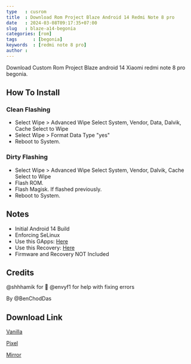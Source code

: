 ```yaml
---
type   : cusrom
title  : Download Rom Project Blaze Android 14 Redmi Note 8 pro 
date   : 2024-03-08T09:17:35+07:00
slug   : blaze-a14-begonia
categories: [rom]
tags      : [begonia]
keywords  : [redmi note 8 pro]
author : 
---
```


Download Custom Rom Project Blaze android 14 Xiaomi redmi note 8 pro begonia.

## How To Install
### Clean Flashing
- Select Wipe > Advanced Wipe
    Select System, Vendor, Data, Dalvik, Cache
    Select to Wipe
- Select Wipe > Format Data 
    Type "yes" 
- Reboot to System.

### Dirty Flashing
- Select Wipe > Advanced Wipe
    Select System, Vendor, Dalvik, Cache
    Select to Wipe
- Flash ROM. 
- Flash Magisk. If flashed previously.
- Reboot to System.


## Notes
- Initial Android 14 Build
- Enforcing SeLinux
- Use this GApps: [Here](https://litegapps.github.io)
- Use this Recovery: [Here](https://t.me/RedmiNote8ProUpdates/1357)
- Firmware and Recovery NOT Included

## Credits
@shhhamik for 🎄
@envyf1 for help with fixing errors 

By @BenChodDas

## Download Link
[Vanilla](https://drive.google.com/uc?id=1I2HgC7PWfr9jzV3gUdQQgL5jFvkLSIwp&export=download)

[Pixel](https://drive.google.com/uc?id=13mIe93QCLB-PhIq1DgyQ4o7U16l80BAY&export=download)

[Mirror](https://t.me/BegoniaSG/2050?single)

